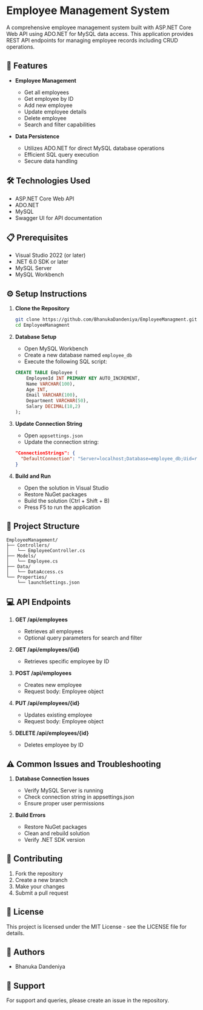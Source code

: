 # Employee Management System
A comprehensive employee management system built with ASP.NET Core Web API using ADO.NET for MySQL data access. This application provides REST API endpoints for managing employee records including CRUD operations.

## 🚀 Features
- **Employee Management**
  - Get all employees 
  - Get employee by ID
  - Add new employee
  - Update employee details
  - Delete employee
  - Search and filter capabilities

- **Data Persistence**
  - Utilizes ADO.NET for direct MySQL database operations
  - Efficient SQL query execution
  - Secure data handling

## 🛠️ Technologies Used
- ASP.NET Core Web API
- ADO.NET
- MySQL
- Swagger UI for API documentation

## 📋 Prerequisites
- Visual Studio 2022 (or later)
- .NET 6.0 SDK or later
- MySQL Server
- MySQL Workbench

## ⚙️ Setup Instructions
1. **Clone the Repository**
   ```bash
   git clone https://github.com/BhanukaDandeniya/EmployeeManagment.git
   cd EmployeeManagment
   ```

2. **Database Setup**
   - Open MySQL Workbench
   - Create a new database named `employee_db`
   - Execute the following SQL script:
   ```sql
   CREATE TABLE Employee (
       EmployeeId INT PRIMARY KEY AUTO_INCREMENT,
       Name VARCHAR(100),
       Age INT,
       Email VARCHAR(100),
       Department VARCHAR(50),
       Salary DECIMAL(18,2)
   );
   ```

3. **Update Connection String**
   - Open `appsettings.json`
   - Update the connection string:
   ```json
   "ConnectionStrings": {
     "DefaultConnection": "Server=localhost;Database=employee_db;Uid=root;Pwd=your_password;"
   }
   ```

4. **Build and Run**
   - Open the solution in Visual Studio
   - Restore NuGet packages
   - Build the solution (Ctrl + Shift + B)
   - Press F5 to run the application

## 📁 Project Structure
```
EmployeeManagement/
├── Controllers/
│   └── EmployeeController.cs
├── Models/
│   └── Employee.cs
├── Data/
│   └── DataAccess.cs
└── Properties/
    └── launchSettings.json
```

## 💻 API Endpoints
1. **GET /api/employees**
   - Retrieves all employees
   - Optional query parameters for search and filter

2. **GET /api/employees/{id}**
   - Retrieves specific employee by ID

3. **POST /api/employees**
   - Creates new employee
   - Request body: Employee object

4. **PUT /api/employees/{id}**
   - Updates existing employee
   - Request body: Employee object

5. **DELETE /api/employees/{id}**
   - Deletes employee by ID

## ⚠️ Common Issues and Troubleshooting
1. **Database Connection Issues**
   - Verify MySQL Server is running
   - Check connection string in appsettings.json
   - Ensure proper user permissions

2. **Build Errors**
   - Restore NuGet packages
   - Clean and rebuild solution
   - Verify .NET SDK version

## 🤝 Contributing
1. Fork the repository
2. Create a new branch
3. Make your changes
4. Submit a pull request

## 📝 License
This project is licensed under the MIT License - see the LICENSE file for details.

## 👥 Authors
- Bhanuka Dandeniya

## 📧 Support
For support and queries, please create an issue in the repository.

